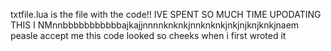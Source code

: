 txtfile.lua is the file with the code!! IVE SPENT SO MUCH TIME UPODATING THIS I NMnnbbbbbbbbbbbajkajjnnnnknknkjnnknknkjnkjnjknjknkjnaem peasle accept me this code looked so cheeks when i first wroted it

